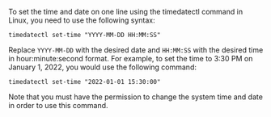 To set the time and date on one line using the timedatectl command in Linux, you need to use the following syntax: 

```
timedatectl set-time "YYYY-MM-DD HH:MM:SS"
```

Replace `YYYY-MM-DD` with the desired date and `HH:MM:SS` with the desired time in hour:minute:second format. For example, to set the time to 3:30 PM on January 1, 2022, you would use the following command:

```
timedatectl set-time "2022-01-01 15:30:00"
``` 

Note that you must have the permission to change the system time and date in order to use this command.
